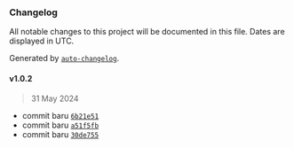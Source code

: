 ### Changelog

All notable changes to this project will be documented in this file. Dates are displayed in UTC.

Generated by [`auto-changelog`](https://github.com/CookPete/auto-changelog).

#### v1.0.2

> 31 May 2024

- commit baru [`6b21e51`](https://github.com/bipproduction/next-scroll-loader/commit/6b21e512fc47ebebf662e258adf71486a7288392)
- commit baru [`a51f5fb`](https://github.com/bipproduction/next-scroll-loader/commit/a51f5fb7163c23d7d925c08963396ce5381f9f87)
- commit baru [`30de755`](https://github.com/bipproduction/next-scroll-loader/commit/30de75592324ba05a684ceaa12cc6479e23ab18d)
